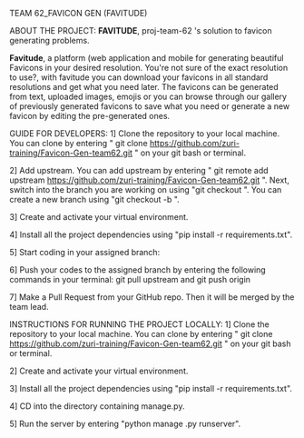 TEAM 62_FAVICON GEN (FAVITUDE)

ABOUT THE PROJECT:
**FAVITUDE**, proj-team-62 's solution to favicon generating problems.

**Favitude**, a platform (web application and mobile for generating beautiful Favicons in your desired resolution. You're not sure of the exact resolution to use?, with favitude you can download your favicons in all standard resolutions and get what you need later.
The favicons can be generated from text, uploaded images, emojis or you can browse through our gallery of previously generated favicons to save what you need or generate a new favicon by editing the pre-generated ones.


GUIDE FOR DEVELOPERS:
1] Clone the repository to your local machine.
  You can clone by entering " git clone https://github.com/zuri-training/Favicon-Gen-team62.git " on your git bash or terminal.

2] Add upstream.
  You can add upstream by entering " git remote add upstream https://github.com/zuri-training/Favicon-Gen-team62.git ".
  Next, switch into the branch you are working on using "git checkout <branch name>".
  You can create a new branch using "git checkout -b <branch name>".

3] Create and activate your virtual environment. 
  
4] Install all the project dependencies using "pip install -r requirements.txt".

5] Start coding in your assigned branch:

6] Push your codes to the assigned branch by entering the following commands in your terminal:
  git pull upstream <branch name>
  and
  git push origin <branch name>

7] Make a Pull Request from your GitHub repo. Then it will be merged by the team lead.
  
  
INSTRUCTIONS FOR RUNNING THE PROJECT LOCALLY:
1] Clone the repository to your local machine.
  You can clone by entering " git clone https://github.com/zuri-training/Favicon-Gen-team62.git " on your git bash or terminal.
  
2] Create and activate your virtual environment. 
  
3] Install all the project dependencies using "pip install -r requirements.txt".
  
4] CD into the directory containing manage.py.
  
5] Run the server by entering "python manage .py runserver".

